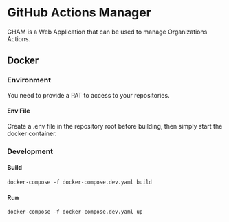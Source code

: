 # GitHub Actions Manager

GHAM is a Web Application that can be used to manage Organizations Actions.

## Docker
### Environment
You need to provide a PAT to access to your repositories.

#### Env File
Create a .env file in the repository root before building, then simply start the docker container.

### Development

#### Build
`docker-compose -f docker-compose.dev.yaml build`

#### Run
`docker-compose -f docker-compose.dev.yaml up`

